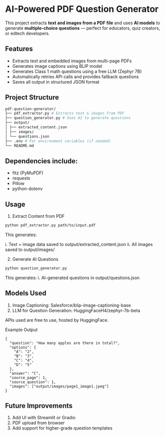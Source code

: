 # AI-Powered PDF Question Generator

This project extracts **text and images from a PDF file** and uses **AI models** to generate **multiple-choice questions** — perfect for educators, quiz creators, or edtech developers.

##  Features

- Extracts text and embedded images from multi-page PDFs
- Generates image captions using BLIP model
- Generates Class 1 math questions using a free LLM (Zephyr 7B)
- Automatically retries API calls and provides fallback questions
- Saves all output in structured JSON format

## Project Structure

```bash
pdf-question-generator/
├── pdf_extractor.py # Extracts text & images from PDF
├── question_generator.py # Uses AI to generate questions
├── output/
│ ├── extracted_content.json
│ ├── images/
│ └── questions.json
├── .env # For environment variables (if needed)
└── README.md
```

## Dependencies include:

- fitz (PyMuPDF)
- requests
- Pillow
- python-dotenv

## Usage
1. Extract Content from PDF
```bash
python pdf_extractor.py path/to/input.pdf
```
This generates:

i. Text + image data saved to output/extracted_content.json
ii. All images saved to output/images/

2. Generate AI Questions
```bash
python question_generator.py
```
This generates:
i. AI-generated questions in output/questions.json

## Models Used
1. Image Captioning: Salesforce/blip-image-captioning-base
2. LLM for Question Generation: HuggingFaceH4/zephyr-7b-beta

APIs used are free to use, hosted by HuggingFace.

Example Output
```
{
  "question": "How many apples are there in total?",
  "options": {
    "A": "2",
    "B": "3",
    "C": "4",
    "D": "5"
  },
  "answer": "C",
  "source_page": 1,
  "source_question": 1,
  "images": ["output/images/page1_image1.jpeg"]
}
```
## Future Improvements
1. Add UI with Streamlit or Gradio
2. PDF upload from browser
3. Add support for higher-grade question templates
